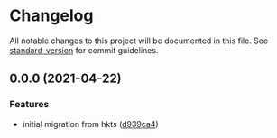 # Changelog

All notable changes to this project will be documented in this file. See [standard-version](https://github.com/conventional-changelog/standard-version) for commit guidelines.

## 0.0.0 (2021-04-22)


### Features

* initial migration from hkts ([d939ca4](https://github.com/nullpub/fun/commit/d939ca4af16ebf8a4456f7a6a7ff8d5e0f2cf07c))
